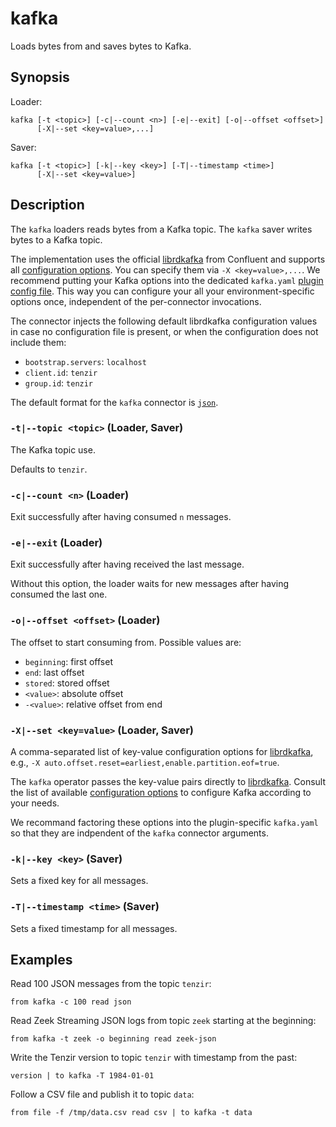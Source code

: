 # kafka

Loads bytes from and saves bytes to Kafka.

## Synopsis

Loader:

```
kafka [-t <topic>] [-c|--count <n>] [-e|--exit] [-o|--offset <offset>]
      [-X|--set <key=value>,...]
```

Saver:

```
kafka [-t <topic>] [-k|--key <key>] [-T|--timestamp <time>]
      [-X|--set <key=value>]

```

## Description

The `kafka` loaders reads bytes from a Kafka topic. The `kafka` saver writes
bytes to a Kafka topic.

The implementation uses the official [librdkafka][librdkafka] from Confluent and
supports all [configuration options][librdkafka-options]. You can specify them
via `-X <key=value>,...`. We recommend putting your Kafka options into the
dedicated `kafka.yaml` [plugin config file](../command-line.md#load-plugins).
This way you can configure your all your environment-specific options once,
independent of the per-connector invocations.

[librdkafka]: https://github.com/confluentinc/librdkafka
[librdkafka-options]: https://github.com/confluentinc/librdkafka/blob/master/CONFIGURATION.md

The connector injects the following default librdkafka configuration values in
case no configuration file is present, or when the configuration does not
include them:

- `bootstrap.servers`: `localhost`
- `client.id`: `tenzir`
- `group.id`: `tenzir`

The default format for the `kafka` connector is [`json`](../formats/json.md).

### `-t|--topic <topic>` (Loader, Saver)

The Kafka topic use.

Defaults to `tenzir`.

### `-c|--count <n>` (Loader)

Exit successfully after having consumed `n` messages.

### `-e|--exit` (Loader)

Exit successfully after having received the last message.

Without this option, the loader waits for new messages after having consumed the
last one.

### `-o|--offset <offset>` (Loader)

The offset to start consuming from. Possible values are:

- `beginning`: first offset
- `end`: last offset
- `stored`: stored offset
- `<value>`: absolute offset
- `-<value>`: relative offset from end

<!--
- `s@<value>`: timestamp in ms to start at
- `e@<value>`: timestamp in ms to stop at (not included)
-->

### `-X|--set <key=value>` (Loader, Saver)

A comma-separated list of key-value configuration options for
[librdkafka][librdkafka], e.g., `-X
auto.offset.reset=earliest,enable.partition.eof=true`.

The `kafka` operator passes the key-value pairs directly to
[librdkafka][librdkafka]. Consult the list of available [configuration
options][librdkafka-options] to configure Kafka according to your needs.

We recommand factoring these options into the plugin-specific `kafka.yaml` so
that they are indpendent of the `kafka` connector arguments.

### `-k|--key <key>` (Saver)

Sets a fixed key for all messages.

### `-T|--timestamp <time>` (Saver)

Sets a fixed timestamp for all messages.

## Examples

Read 100 JSON messages from the topic `tenzir`:

```
from kafka -c 100 read json
```

Read Zeek Streaming JSON logs from topic `zeek` starting at the beginning:

```
from kafka -t zeek -o beginning read zeek-json
```

Write the Tenzir version to topic `tenzir` with timestamp from the past:

```
version | to kafka -T 1984-01-01
```

Follow a CSV file and publish it to topic `data`:

```
from file -f /tmp/data.csv read csv | to kafka -t data
```
